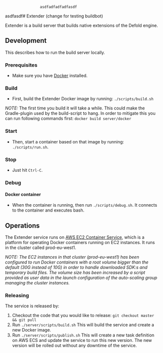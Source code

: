 					asdfadfadfadfasdf
asdfasdf# Extender (change for testing buildbot)

Extender is a build server that builds native extensions of the Defold engine.

## Development
This describes how to run the build server locally. 

### Prerequisites
* Make sure you have [Docker](https://www.docker.com) installed.

### Build
* First, build the Extender Docker image by running: `./scripts/build.sh`

_NOTE:_ The first time you build it will take a while. This could make the Gradle-plugin
used by the build-script to hang. In order to mitigate this you can run following commands
first: `docker build server/docker`

### Start
* Then, start a container based on that image by running: `./scripts/run.sh`.

### Stop
* Just hit `Ctrl-C`. 

### Debug

#### Docker container

* When the container is running, then run `./scripts/debug.sh`. It connects to the container
 and executes bash. 
 
## Operations

The Extender service runs on [AWS EC2 Container Service](https://aws.amazon.com/ecs/), which is
a platform for operating Docker containers running on EC2 instances. It runs in the cluster called
 prod-eu-west1. 
 
 _NOTE: The EC2 instances in that cluster (prod-eu-west1) has been configured to run Docker containers with
  a root volume bigger than the default (30G instead of 10G) in order to handle downloaded SDK:s and 
  temporary build files. The volume size has been increased by a script provided as user data in the 
  launch configuration of the auto-scaling group managing the cluster instances._ 
  
### Releasing
  The service is released by:
  1. Checkout the code that you would like to release: `git checkout master && git pull`
  1. Run `./server/scripts/build.sh`
  This will build the service and create a new Docker image.
  1. Run `./server/scripts/publish.sh`
  This will create a new task definition on AWS ECS and update the service to run this new version. The new 
  version will be rolled out without any downtime of the service. 
